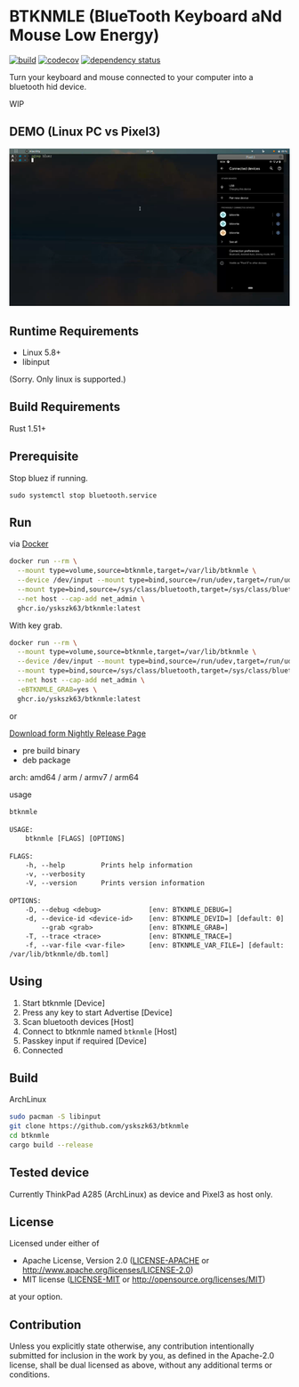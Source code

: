 BTKNMLE (BlueTooth Keyboard aNd Mouse Low Energy)
=================================================

[![build](https://github.com/yskszk63/btknmle/workflows/build/badge.svg)](https://github.com/yskszk63/btknmle/actions)
[![codecov](https://codecov.io/gh/yskszk63/btknmle/branch/master/graph/badge.svg)](https://codecov.io/gh/yskszk63/btknmle)
[![dependency status](https://deps.rs/repo/github/yskszk63/btknmle/status.svg)](https://deps.rs/repo/github/yskszk63/btknmle)

Turn your keyboard and mouse connected to your computer into a bluetooth hid device.

WIP

DEMO (Linux PC vs Pixel3)
-------------------------

![demo](assets/demo.png)

Runtime Requirements
--------------------

- Linux 5.8+
- libinput

(Sorry. Only linux is supported.)

Build Requirements
------------------

Rust 1.51+

Prerequisite
------------

Stop bluez if running.

```
sudo systemctl stop bluetooth.service
```

Run
---

via [Docker](https://github.com/yskszk63/btknmle/pkgs/container/btknmle)

```bash
docker run --rm \
  --mount type=volume,source=btknmle,target=/var/lib/btknmle \
  --device /dev/input --mount type=bind,source=/run/udev,target=/run/udev,readonly \
  --mount type=bind,source=/sys/class/bluetooth,target=/sys/class/bluetooth,readonly \
  --net host --cap-add net_admin \
  ghcr.io/yskszk63/btknmle:latest
```

With key grab.

```bash
docker run --rm \
  --mount type=volume,source=btknmle,target=/var/lib/btknmle \
  --device /dev/input --mount type=bind,source=/run/udev,target=/run/udev,readonly \
  --mount type=bind,source=/sys/class/bluetooth,target=/sys/class/bluetooth,readonly \
  --net host --cap-add net_admin \
  -eBTKNMLE_GRAB=yes \
  ghcr.io/yskszk63/btknmle:latest
```

or

[Download form Nightly Release Page](https://github.com/yskszk63/btknmle/releases/tag/nightly)

- pre build binary
- deb package

arch: amd64 / arm / armv7 / arm64

usage

```
btknmle

USAGE:
    btknmle [FLAGS] [OPTIONS]

FLAGS:
    -h, --help         Prints help information
    -v, --verbosity
    -V, --version      Prints version information

OPTIONS:
    -D, --debug <debug>            [env: BTKNMLE_DEBUG=]
    -d, --device-id <device-id>    [env: BTKNMLE_DEVID=] [default: 0]
        --grab <grab>              [env: BTKNMLE_GRAB=]
    -T, --trace <trace>            [env: BTKNMLE_TRACE=]
    -f, --var-file <var-file>      [env: BTKNMLE_VAR_FILE=] [default: /var/lib/btknmle/db.toml]
```

Using
-----

1. Start btknmle [Device]
2. Press any key to start Advertise [Device]
3. Scan bluetooth devices [Host]
4. Connect to btknmle named `btknmle` [Host]
5. Passkey input if required [Device]
6. Connected

Build
-----

ArchLinux

```bash
sudo pacman -S libinput
git clone https://github.com/yskszk63/btknmle
cd btknmle
cargo build --release
```

Tested device
-------------

Currently ThinkPad A285 (ArchLinux) as device and Pixel3 as host only.

## License

Licensed under either of

 * Apache License, Version 2.0
   ([LICENSE-APACHE](LICENSE-APACHE) or http://www.apache.org/licenses/LICENSE-2.0)
 * MIT license
   ([LICENSE-MIT](LICENSE-MIT) or http://opensource.org/licenses/MIT)

at your option.

## Contribution

Unless you explicitly state otherwise, any contribution intentionally submitted
for inclusion in the work by you, as defined in the Apache-2.0 license, shall be
dual licensed as above, without any additional terms or conditions.
